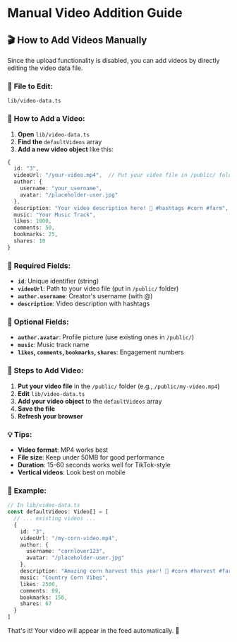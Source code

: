 # Manual Video Addition Guide

## 🎬 How to Add Videos Manually

Since the upload functionality is disabled, you can add videos by directly editing the video data file.

### 📁 **File to Edit:**
`lib/video-data.ts`

### 🔧 **How to Add a Video:**

1. **Open** `lib/video-data.ts`
2. **Find the** `defaultVideos` array
3. **Add a new video object** like this:

```typescript
{
  id: "3",
  videoUrl: "/your-video.mp4",  // Put your video file in /public/ folder
  author: {
    username: "your_username",
    avatar: "/placeholder-user.jpg"
  },
  description: "Your video description here! 🌽 #hashtags #corn #farm",
  music: "Your Music Track",
  likes: 1000,
  comments: 50,
  bookmarks: 25,
  shares: 10
}
```

### 📝 **Required Fields:**

- **`id`**: Unique identifier (string)
- **`videoUrl`**: Path to your video file (put in `/public/` folder)
- **`author.username`**: Creator's username (with @)
- **`description`**: Video description with hashtags

### 📝 **Optional Fields:**

- **`author.avatar`**: Profile picture (use existing ones in `/public/`)
- **`music`**: Music track name
- **`likes`, `comments`, `bookmarks`, `shares`**: Engagement numbers

### 📱 **Steps to Add Video:**

1. **Put your video file** in the `/public/` folder (e.g., `/public/my-video.mp4`)
2. **Edit** `lib/video-data.ts`
3. **Add your video object** to the `defaultVideos` array
4. **Save the file**
5. **Refresh your browser**

### 💡 **Tips:**

- **Video format**: MP4 works best
- **File size**: Keep under 50MB for good performance
- **Duration**: 15-60 seconds works well for TikTok-style
- **Vertical videos**: Look best on mobile

### 🎯 **Example:**

```typescript
// In lib/video-data.ts
const defaultVideos: Video[] = [
  // ... existing videos ...
  {
    id: "3",
    videoUrl: "/my-corn-video.mp4",
    author: {
      username: "cornlover123",
      avatar: "/placeholder-user.jpg"
    },
    description: "Amazing corn harvest this year! 🌽 #corn #harvest #farmlife",
    music: "Country Corn Vibes",
    likes: 2500,
    comments: 89,
    bookmarks: 156,
    shares: 67
  }
]
```

That's it! Your video will appear in the feed automatically. 🌽
